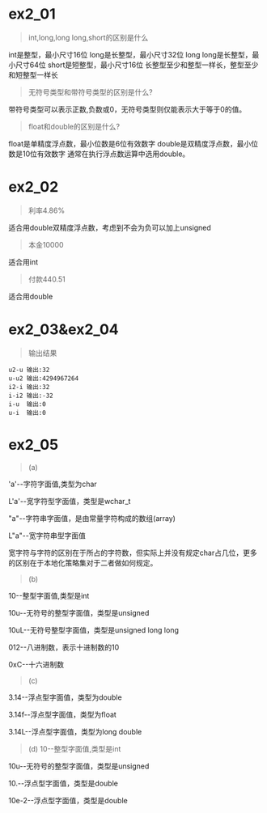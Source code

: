 # ex2_01
>int,long,long long,short的区别是什么

int是整型，最小尺寸16位
long是长整型，最小尺寸32位
long long是长整型，最小尺寸64位
short是短整型，最小尺寸16位
长整型至少和整型一样长，整型至少和短整型一样长
>无符号类型和带符号类型的区别是什么?

带符号类型可以表示正数,负数或0，无符号类型则仅能表示大于等于0的值。
>float和double的区别是什么?

float是单精度浮点数，最小位数是6位有效数字
double是双精度浮点数，最小位数是10位有效数字
通常在执行浮点数运算中选用double。
# ex2_02
>利率4.86%

适合用double双精度浮点数，考虑到不会为负可以加上unsigned
>本金10000

适合用int
>付款440.51

适合用double

# ex2_03&ex2_04
>输出结果
```
u2-u 输出:32
u-u2 输出:4294967264
i2-i 输出:32
i-i2 输出:-32
i-u  输出:0
u-i  输出:0
```
# ex2_05
>(a)

'a'--字符字面值,类型为char

L'a'--宽字符型字面值，类型是wchar_t

"a"--字符串字面值，是由常量字符构成的数组(array)

L"a"--宽字符串型字面值

宽字符与字符的区别在于所占的字符数，但实际上并没有规定char占几位，更多的区别在于本地化策略集对于二者做如何规定。
>(b)

10--整型字面值,类型是int

10u--无符号的整型字面值，类型是unsigned

10uL--无符号整型字面值，类型是unsigned long long

012--八进制数，表示十进制数的10

0xC--十六进制数
>(c)

3.14--浮点型字面值，类型为double

3.14f--浮点型字面值，类型为float

3.14L--浮点型字面值，类型为long double
>(d)
10--整型字面值,类型是int

10u--无符号的整型字面值，类型是unsigned

10.--浮点型字面值，类型是double

10e-2--浮点型字面值，类型是double

